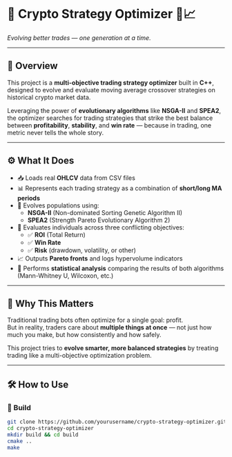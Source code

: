 # 💸 Crypto Strategy Optimizer 🤖📈  
_Evolving better trades — one generation at a time._

---

## 🧠 Overview

This project is a **multi-objective trading strategy optimizer** built in **C++**, designed to evolve and evaluate moving average crossover strategies on historical crypto market data.

Leveraging the power of **evolutionary algorithms** like **NSGA-II** and **SPEA2**, the optimizer searches for trading strategies that strike the best balance between **profitability**, **stability**, and **win rate** — because in trading, one metric never tells the whole story.

---

## ⚙️ What It Does

- 📥 Loads real **OHLCV** data from CSV files
- 📊 Represents each trading strategy as a combination of **short/long MA periods**
- 🧬 Evolves populations using:
  - **NSGA-II** (Non-dominated Sorting Genetic Algorithm II)
  - **SPEA2** (Strength Pareto Evolutionary Algorithm 2)
- 🎯 Evaluates individuals across three conflicting objectives:
  - ✅ **ROI** (Total Return)
  - ✅ **Win Rate**
  - ✅ **Risk** (drawdown, volatility, or other)
- 📈 Outputs **Pareto fronts** and logs hypervolume indicators
- 🧪 Performs **statistical analysis** comparing the results of both algorithms (Mann-Whitney U, Wilcoxon, etc.)

---

## 🔬 Why This Matters

Traditional trading bots often optimize for a single goal: profit.  
But in reality, traders care about **multiple things at once** — not just how much you make, but how consistently and how safely.

This project tries to **evolve smarter, more balanced strategies** by treating trading like a multi-objective optimization problem.

---

## 🛠 How to Use

### 🔧 Build
```bash
git clone https://github.com/yourusername/crypto-strategy-optimizer.git
cd crypto-strategy-optimizer
mkdir build && cd build
cmake ..
make
